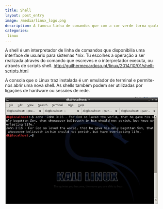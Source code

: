 ```yaml
---
title: Shell
layout: post_entry
image: /media/linux_logo.png
description: A famosa linha de comandos que com a cor verde torna qualquer hacker!
categories:
 linux
---
```


A shell é um interpretador de linha de comandos que disponibilia uma interface de usuário para sistemas *nix. Tu escolhes a operação a ser realizada através do comando que escreves e o interpretador executa, ou através de scripts shell. http://guilhermecardoso.pt/linux/2014/10/01/shell-scripts.html

A consola que o Linux traz instalada é um emulador de terminal e permite-nos abrir uma nova shell. As shells também podem ser utilizadas por ligações de hardware ou sessões de rede.

<img class="post-entry__image" src="/media/posts/shell-emulator-1.jpg" />